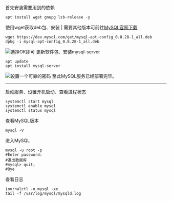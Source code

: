首先安装需要用到的依赖
```
apt install wget gnupg lsb-release -y
```
使用wget获取deb包、安装  | 需要其他版本可前往[MySQL官网下载](https://dev.mysql.com/downloads/)
```
wget https://dev.mysql.com/get/mysql-apt-config_0.8.28-1_all.deb
dpkg -i mysql-apt-config_0.8.28-1_all.deb 
```
![选择OK即可](https://upload-images.jianshu.io/upload_images/27021437-9f963c9264a73d55.png?imageMogr2/auto-orient/strip%7CimageView2/2/w/1240)
更新软件包、安装mysql-server
```
apt update
apt install mysql-server
```
![设置一个可靠的密码](https://upload-images.jianshu.io/upload_images/27021437-2cd8bc2131ef6f72.png?imageMogr2/auto-orient/strip%7CimageView2/2/w/1240)
至此MySQL服务已经部署完毕。
___
启动服务、设置开机启动、查看进程状态
```
systemctl start mysql
systemctl enable mysql
systemctl status mysql
```
查看MySQL版本
```
mysql -V
```
进入MySQL
```
mysql -u root -p
#Enter password:
#退出数据库 
#mysql> quit;
#Bye
```
查看日志
```
journalctl -u mysql -xe
tail -f /var/log/mysql/mysqld.log
```